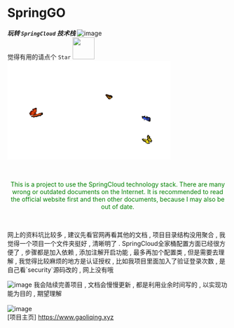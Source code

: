 # SpringGO
***玩转 `SpringCloud` 技术栈*** 
![image](https://img.shields.io/badge/language-java-green.svg)
<br/>
觉得有用的请点个 `Star`  <img src="https://www.gaoliqing.xyz/images/2020/03/f25455ccc0214037b105dc90228daef7.gif" width="50" height="50" alt=""/>
![](https://github.com/gaoliqing/images/raw/master/dhbgi.gif)


<br/>
<p align="center" style="color: green">
This is a project to use the SpringCloud technology stack.
There are many wrong or outdated documents on the Internet. 
It is recommended to read the official website first and then other documents, because I may also be out of date.
</p>
<br/>

<p>
网上的资料坑比较多 , 建议先看官网再看其他的文档 , 项目目录结构没用聚合 , 我觉得一个项目一个文件夹挺好 , 清晰明了 .
SpringCloud全家桶配置方面已经很方便了 , 步骤都是加入依赖 , 添加注解开启功能 , 最多再加个配置类 , 但是需要去理解 , 
我觉得比较麻烦的地方是认证授权 , 比如我项目里面加入了验证登录次数 , 是自己看`security`源码改的 , 网上没有哦
</p>

![image](https://www.gaoliqing.xyz/images/2020/03/4ffd2dcd24c5421d95d438a9a3f987c7.jpg)
我会陆续完善项目 , 文档会慢慢更新 , 都是利用业余时间写的 , 以实现功能为目的 , 期望理解
<br/>
<br/>
![image](https://img.shields.io/static/v1?label=Project&message=PageHome&color=brightgreen)
<br/>
[项目主页] https://www.gaoliqing.xyz
